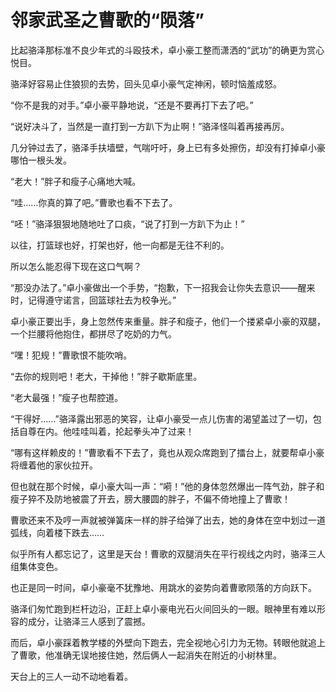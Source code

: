 # 邻家武圣之曹歌的“陨落”

比起骆泽那标准不良少年式的斗殴技术，卓小豪工整而潇洒的“武功”的确更为赏心悦目。 

骆泽好容易止住狼狈的去势，回头见卓小豪气定神闲，顿时恼羞成怒。 

“你不是我的对手。”卓小豪平静地说，“还是不要再打下去了吧。” 

“说好决斗了，当然是一直打到一方趴下为止啊！”骆泽怪叫着再接再厉。 

几分钟过去了，骆泽手扶墙壁，气喘吁吁，身上已有多处擦伤，却没有打掉卓小豪哪怕一根头发。 

“老大！”胖子和瘦子心痛地大喊。 

“哇……你真的算了吧。”曹歌也看不下去了。 

“呸！”骆泽狠狠地随地吐了口痰，“说了打到一方趴下为止！” 

以往，打篮球也好，打架也好，他一向都是无往不利的。 

所以怎么能忍得下现在这口气啊？ 

“那没办法了。”卓小豪做出一个手势，“抱歉，下一招我会让你失去意识——醒来时，记得遵守诺言，回篮球社去为校争光。” 

卓小豪正要出手，身上忽然传来重量。胖子和瘦子，他们一个搂紧卓小豪的双腿，一个拦腰将他抱住，都拼尽了吃奶的力气。 

“嘿！犯规！”曹歌恨不能吹哨。 

“去你的规则吧！老大，干掉他！”胖子歇斯底里。 

“老大最强！”瘦子也帮腔道。 

“干得好……”骆泽露出邪恶的笑容，让卓小豪受一点儿伤害的渴望盖过了一切，包括自尊在内。他哇哇叫着，抡起拳头冲了过来！ 

“哪有这样赖皮的！”曹歌看不下去了，竟也从观众席跑到了擂台上，就要帮卓小豪将缠着他的家伙拉开。 

但也就在那个时候，卓小豪大叫一声：“嗬！”他的身体忽然爆出一阵气劲，胖子和瘦子猝不及防地被震了开去，膀大腰圆的胖子，不偏不倚地撞上了曹歌！ 

曹歌还来不及哼一声就被弹簧床一样的胖子给弹了出去，她的身体在空中划过一道弧线，向着楼下跌去…… 

似乎所有人都忘记了，这里是天台！曹歌的双腿消失在平行视线之内时，骆泽三人组集体变色。 

也正是同一时间，卓小豪毫不犹豫地、用跳水的姿势向着曹歌陨落的方向跃下。 

骆泽们匆忙跑到栏杆边沿，正赶上卓小豪电光石火间回头的一眼。眼神里有难以形容的成分，让骆泽三人感到了震撼。 

而后，卓小豪踩着教学楼的外壁向下跑去，完全视地心引力为无物。转眼他就追上了曹歌，他准确无误地接住她，然后俩人一起消失在附近的小树林里。 

天台上的三人一动不动地看着。